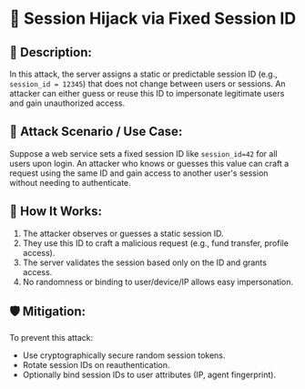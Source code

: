 # 🔹 Session Hijack via Fixed Session ID

## 📖 Description: 
In this attack, the server assigns a static or predictable session ID (e.g., `session_id = 12345`) that does not change
between users or sessions. An attacker can either guess or reuse this ID to impersonate legitimate users and gain
unauthorized access.

## 🧪 Attack Scenario / Use Case:
Suppose a web service sets a fixed session ID like `session_id=42` for all users upon login. An attacker who knows or
guesses this value can craft a request using the same ID and gain access to another user's session without needing to
authenticate.

## 🔬 How It Works:

1. The attacker observes or guesses a static session ID.
2. They use this ID to craft a malicious request (e.g., fund transfer, profile access).
3. The server validates the session based only on the ID and grants access.
4. No randomness or binding to user/device/IP allows easy impersonation.

## 🛡 Mitigation:
To prevent this attack:

- Use cryptographically secure random session tokens.
- Rotate session IDs on reauthentication.
- Optionally bind session IDs to user attributes (IP, agent fingerprint).

